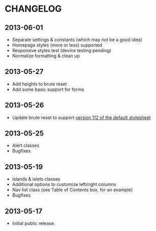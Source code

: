 # CHANGELOG

## 2013-06-01
- Separate settings & constants (which may *not* be a good idea)
- Homepage styles (more or less) supported
- Responsive styles test (device testing pending)
- Normalize formatting & clean up

## 2013-05-27
- Add heights to brute reset
- Add some basic support for forms

## 2013-05-26
- Update brute reset to support [version 112 of the default stylesheet](http://sandbox.campusguides.com/css112/libguides.css)

## 2013-05-25
- Alert classes
- Bugfixes

## 2013-05-19
- Islands & islets classes
- Additional options to customize left/right columns
- Nav list class (see Table of Contents box, for an example)
- Bugfixes

## 2013-05-17
- Initial public release.

